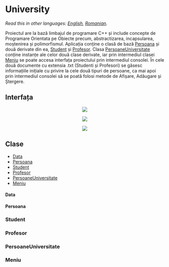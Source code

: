 # University

*Read this in other languages: [English](README.en.md), [Romanian](README.md).*

Proiectul are la bază limbajul de programare C++ și include concepte de Programare Orientata pe Obiecte precum, abstractizarea, incapsularea, moștenirea și polimorfismul. Aplicația conține o clasă de bază [Persoana](#Persoana) și două derivate din ea, [Student](#Student) și [Profesor](#Profesor). Clasa [PersoaneUniversitate](#PersoaneUniversitate) conține instanțe ale celor două clase derivate, iar prin intermediul clasei [Meniu](#Meniu) se poate accesa interfața proiectului prin intermediul consolei. În cele două documente cu extensia .txt (Studenti și Profesori) se găsesc informațiile inițiale cu privire la cele două tipuri de persoane, ca mai apoi prin intermediul consolei să se poată folosi metode de Afișare, Adăugare și Ștergere.

## Interfața

<p align="center">
  <img src="https://i.ibb.co/xDHrDV8/Screenshot-2.png">
</p>

<p align="center">
  <img src="https://i.ibb.co/LYnvDpW/Screenshot-3.png">
</p>

<p align="center">
  <img src="https://i.ibb.co/DQRnwqR/Screenshot-4.png">
</p>

## Clase
  - [Data](#Data)
  - [Persoana](#Persoana)
  - [Student](#Student)
  - [Profesor](#Profesor)
  - [PersoaneUniversitate](#PersoaneUniversitate)
  - [Meniu](#Meniu)
  
  #### Data
  #### Persoana
  ### Student
  ### Profesor
  ### PersoaneUniversitate
  ### Meniu


